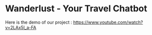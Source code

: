 # Wanderlust - Your Travel Chatbot

Here is the demo of our project : https://www.youtube.com/watch?v=2LAx5l_a-FA


